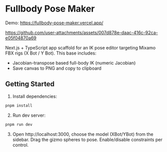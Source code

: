 # Fullbody Pose Maker

Demo: https://fullbody-pose-maker.vercel.app/

https://github.com/user-attachments/assets/007d878e-daac-416c-92ca-e05f04870a69

Next.js + TypeScript app scaffold for an IK pose editor targeting Mixamo FBX rigs (X Bot / Y Bot). This base includes:

- Jacobian-transpose based full-body IK (numeric Jacobian)
- Save canvas to PNG and copy to clipboard

## Getting Started

1. Install dependencies:

```bash
pnpm install
```

2. Run dev server:

```bash
pnpm run dev
```

3. Open http://localhost:3000, choose the model (XBot/YBot) from the sidebar.
   Drag the gizmo spheres to pose. Enable/disable constraints per control.
